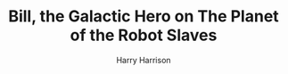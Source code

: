 ---
title: Bill, the Galactic Hero on The Planet of the Robot Slaves
author: Harry Harrison
readingDate: 2009-08-01
purchaseLink:
---
